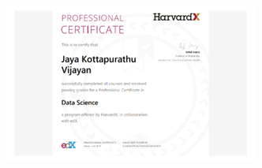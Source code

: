 ![Professional Certificate Program: Data Science](https://github.com/jayashilin123/Reports/blob/master/DS%20cert.png)
